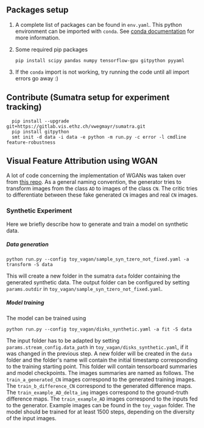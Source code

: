 
## Packages setup

1. A complete list of packages can be found in `env.yaml`. This python environment can be imported with `conda`. See [conda documentation](https://conda.io/docs/user-guide/tasks/manage-environments.html) for more information.

2. Some required pip packages

    ```shell
    pip install scipy pandas numpy tensorflow-gpu gitpython pyyaml
    ```

3. If the `conda` import is not working, try running the code until all import errors go away :)

## Contribute (Sumatra setup for experiment tracking)

```shell
  pip install --upgrade git+https://gitlab.vis.ethz.ch/vwegmayr/sumatra.git
  pip install gitpython
  smt init -d data -i data -e python -m run.py -c error -l cmdline feature-robustness
```

## Visual Feature Attribution using WGAN
A lot of code concerning the implementation of WGANs was taken over from [this repo](https://github.com/baumgach/vagan-code). As a general naming convention, the generator tries to transform images from the class `AD` to images of the class `CN`. The critic tries to differentiate between these fake generated `CN` images and real `CN` images.
### Synthetic Experiment
Here we briefly describe how to generate and train a model on synthetic data.
##### Data generation
```shell
python run.py --config toy_vagan/sample_syn_tzero_not_fixed.yaml -a transform -S data
```
This will create a new folder in the sumatra `data` folder containing the generated synthetic data. The output folder can be configured by setting `params.outdir` in `toy_vagan/sample_syn_tzero_not_fixed.yaml`.

##### Model training
The model can be trained using
```shell
python run.py --config toy_vagan/disks_synthetic.yaml -a fit -S data
```
The input folder has to be adapted by setting `params.stream_config.data_path` in `toy_vagan/disks_synthetic.yaml`, if it was changed in the previous step.
A new folder will be created in the `data` folder and the folder's name will contain the initial timestamp corresponding to the training starting point. This folder will contain tensorboard summaries and model checkpoints. The images summaries are named as follows. The `train_a_generated_CN` images correspond to the generated training images. The `train_b_difference_CN` correspond to the generated difference maps. The `train_example_AD_delta_img` images correspond to the ground-truth difference maps. The `train_example_AD` images correspond to the inputs fed to the generator.
Example images can be found in the `toy_vagan` folder. The model should be trained for at least 1500 steps, depending on the diversity of the input images.

